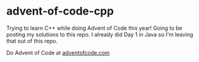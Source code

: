 # advent-of-code-cpp
Trying to learn C++ while doing Advent of Code this year! Going to be posting my solutions to this repo. I already did Day 1 in Java so I'm leaving that out of this repo.

Do Advent of Code at <a href="https://www.adventofcode.com">adventofcode.com</a>
